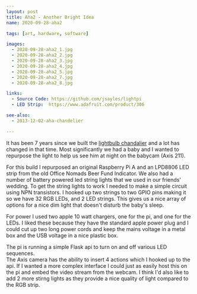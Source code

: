 ```yaml
---
layout: post
title: Aha2 - Another Bright Idea
name: 2020-09-28-aha2

tags: [art, hardware, software]

images:
  - 2020-09-28-aha2_1.jpg
  - 2020-09-28-aha2_2.jpg
  - 2020-09-28-aha2_3.jpg
  - 2020-09-28-aha2_4.jpg
  - 2020-09-28-aha2_5.jpg
  - 2020-09-28-aha2_7.jpg
  - 2020-09-28-aha2_8.jpg

links:
  - Source Code: https://github.com/jsayles/lightpi
  - LED Strip:  https://www.adafruit.com/product/306

see-also:
  - 2013-12-02-aha-chandelier

---
```


It has been 7 years since we built the [lightbulb chandalier](/2013/12/02/aha-chandelier/)
and a lot has changed in that time.  Most significantly we had a baby and I
wanted to repurpose the light to help us see him at night on the babycam (Axis 211).

For this build I repurposed an original Raspberry Pi A and an LPD8806 LED strip
from the old Office Nomads Beer Fund Indicator.  We also had a number of battery
powered led string lights that we used in our friends' wedding. To get the string
lights to work I needed to make a simple circuit using NPN transistors.  I
hooked up two strings to two GPIO pins making it so we have 32 RGB LEDs, and
2 LED strings. This gives us a nice array
of options for a nice dim light that doesn't disturb the baby's sleep.  

For power I used two apple 10 watt chargers, one for the pi, and one for the LEDs.
I liked these because they have the standard apple power plug and I could cut up
two long power cords and keep the mains voltage in a metal box and the USB voltage
in a nice plastic box.  

The pi is running a simple Flask api to turn on and off various LED sequences.  
The Axis camera has the ability to insert 4 actions which I hooked up to the api.
If I wanted a more complex interface I could just as easily host this on the pi
and embed the video stream from the webcam. I think I'd also like to add 2 more
stirng lights as they provide a nice quality of light compared to the RGB strip.
